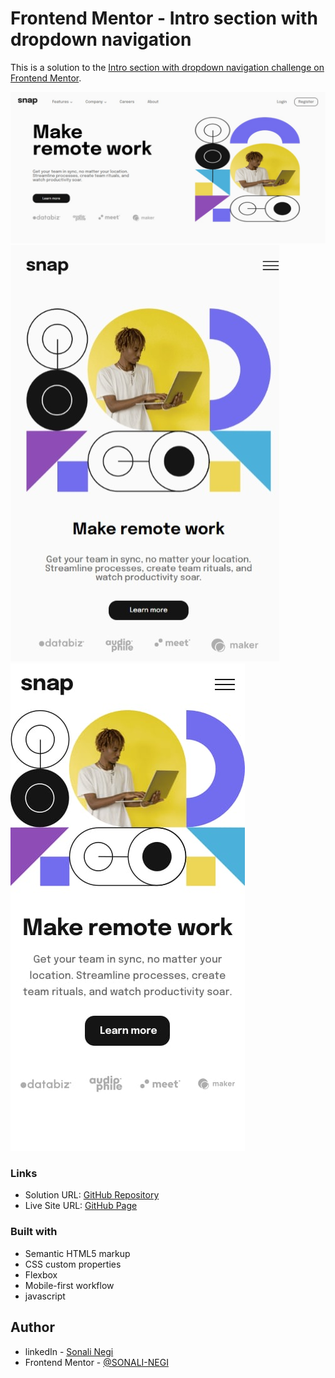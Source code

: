 # Frontend Mentor - Intro section with dropdown navigation 

This is a solution to the [Intro section with dropdown navigation challenge on Frontend Mentor](https://www.frontendmentor.io/challenges/intro-section-with-dropdown-navigation-ryaPetHE5). 

![](./design/desktop-screenshot.jpeg)
![](./design/ipad-screenshot.jpeg)
![](./design/mobile-design.jpg)

### Links

- Solution URL: [GitHub Repository](https://github.com/SONALI-NEGI/Intro-section-with-dropdown-navigation.git)
- Live Site URL: [GitHub Page](https://sonali-negi.github.io/Intro-section-with-dropdown-navigation/)

### Built with

- Semantic HTML5 markup
- CSS custom properties
- Flexbox
- Mobile-first workflow
- javascript

## Author

- linkedIn - [Sonali Negi](https://www.linkedin.com/in/negisonali/)
- Frontend Mentor - [@SONALI-NEGI](https://www.frontendmentor.io/profile/SONALI-NEGI)
